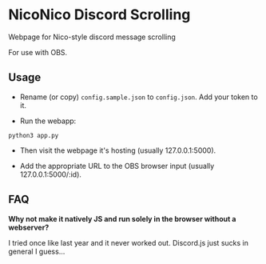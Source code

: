 # NicoNico Discord Scrolling
Webpage for Nico-style discord message scrolling

For use with OBS.

## Usage

 - Rename (or copy) `config.sample.json` to `config.json`. Add your token to it.

 - Run the webapp:
```
python3 app.py
```

 - Then visit the webpage it's hosting (usually 127.0.0.1:5000).

 - Add the appropriate URL to the OBS browser input (usually 127.0.0.1:5000/:id).

## FAQ

**Why not make it natively JS and run solely in the browser without a webserver?**

I tried once like last year and it never worked out. Discord.js just sucks in general I guess...